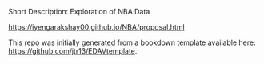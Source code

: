 Short Description: Exploration of NBA Data

https://iyengarakshay00.github.io/NBA/proposal.html

This repo was initially generated from a bookdown template available here: https://github.com/jtr13/EDAVtemplate.


